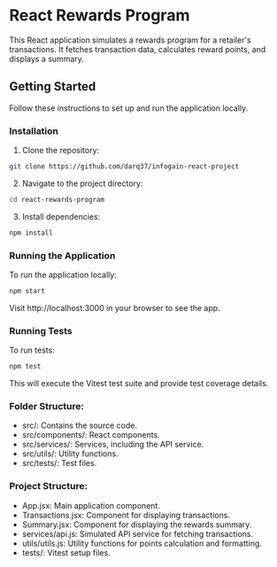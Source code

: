 # React Rewards Program

This React application simulates a rewards program for a retailer's transactions. It fetches transaction data,
calculates reward points, and displays a summary.

## Getting Started

Follow these instructions to set up and run the application locally.

### Installation

1. Clone the repository:
```bash
git clone https://github.com/darq37/infogain-react-project
```


2. Navigate to the project directory:

 ```bash
cd react-rewards-program
 ```

3. Install dependencies:

```bash
npm install
```

### Running the Application
To run the application locally:

```bash
npm start
```
Visit http://localhost:3000 in your browser to see the app.

### Running Tests
To run tests:

```bash
npm test
```

This will execute the Vitest test suite and provide test coverage details.

### Folder Structure: 
- src/: Contains the source code.
- src/components/: React components.
- src/services/: Services, including the API service.
- src/utils/: Utility functions.
- src/tests/: Test files.

### Project Structure:
- App.jsx: Main application component.
- Transactions.jsx: Component for displaying transactions.
- Summary.jsx: Component for displaying the rewards summary.
- services/api.js: Simulated API service for fetching transactions.
- utils/utils.js: Utility functions for points calculation and formatting.
- tests/: Vitest setup files.
